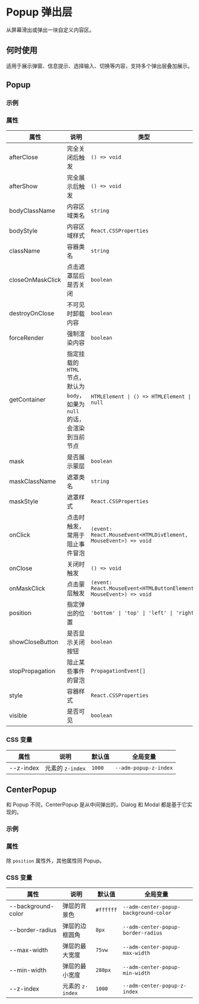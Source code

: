 # Popup 弹出层

从屏幕滑出或弹出一块自定义内容区。

## 何时使用

适用于展示弹窗、信息提示、选择输入、切换等内容，支持多个弹出层叠加展示。

## Popup

### 示例

<code src="./demos/demo1.tsx"></code>

<code src="./demos/demo2.tsx"></code>

### 属性

| 属性             | 说明                                                                        | 类型                                                               | 默认值          |
| ---------------- | --------------------------------------------------------------------------- | ------------------------------------------------------------------ | --------------- |
| afterClose       | 完全关闭后触发                                                              | `() => void`                                                       | -               |
| afterShow        | 完全展示后触发                                                              | `() => void`                                                       | -               |
| bodyClassName    | 内容区域类名                                                                | `string`                                                           | -               |
| bodyStyle        | 内容区域样式                                                                | `React.CSSProperties`                                              | -               |
| className        | 容器类名                                                                    | `string`                                                           | -               |
| closeOnMaskClick | 点击遮罩层后是否关闭                                                        | `boolean`                                                          | `false`         |
| destroyOnClose   | 不可见时卸载内容                                                            | `boolean`                                                          | `false`         |
| forceRender      | 强制渲染内容                                                                | `boolean`                                                          | `false`         |
| getContainer     | 指定挂载的 `HTML` 节点，默认为 `body`，如果为 `null` 的话，会渲染到当前节点 | `HTMLElement \| () => HTMLElement \| null`                         | `document.body` |
| mask             | 是否展示蒙层                                                                | `boolean`                                                          | `true`          |
| maskClassName    | 遮罩类名                                                                    | `string`                                                           | -               |
| maskStyle        | 遮罩样式                                                                    | `React.CSSProperties`                                              | -               |
| onClick          | 点击时触发，常用于阻止事件冒泡                                              | `(event: React.MouseEvent<HTMLDivElement, MouseEvent>) => void`    | -               |
| onClose          | 关闭时触发                                                                  | `() => void`                                                       | -               |
| onMaskClick      | 点击蒙层触发                                                                | `(event: React.MouseEvent<HTMLButtonElement, MouseEvent>) => void` | -               |
| position         | 指定弹出的位置                                                              | `'bottom' \| 'top' \| 'left' \| 'right'`                           | `'bottom'`      |
| showCloseButton  | 是否显示关闭按钮                                                            | `boolean`                                                          | `false`         |
| stopPropagation  | 阻止某些事件的冒泡                                                          | `PropagationEvent[]`                                               | `['click']`     |
| style            | 容器样式                                                                    | `React.CSSProperties`                                              | -               |
| visible          | 是否可见                                                                    | `boolean`                                                          | `false`         |

### CSS 变量

| 属性      | 说明             | 默认值 | 全局变量              |
| --------- | ---------------- | ------ | --------------------- |
| --z-index | 元素的 `z-index` | `1000` | `--adm-popup-z-index` |

## CenterPopup

和 Popup 不同，CenterPopup 是从中间弹出的，Dialog 和 Modal 都是基于它实现的。

### 示例

<code src="../center-popup/demos/demo1.tsx"></code>

### 属性

除 `position` 属性外，其他属性同 Popup。

### CSS 变量

| 属性               | 说明             | 默认值    | 全局变量                              |
| ------------------ | ---------------- | --------- | ------------------------------------- |
| --background-color | 弹层的背景色     | `#ffffff` | `--adm-center-popup-background-color` |
| --border-radius    | 弹层的边框圆角   | `8px`     | `--adm-center-popup-border-radius`    |
| --max-width        | 弹层的最大宽度   | `75vw`    | `--adm-center-popup-max-width`        |
| --min-width        | 弹层的最小宽度   | `280px`   | `--adm-center-popup-min-width`        |
| --z-index          | 元素的 `z-index` | `1000`    | `--adm-center-popup-z-index`          |
